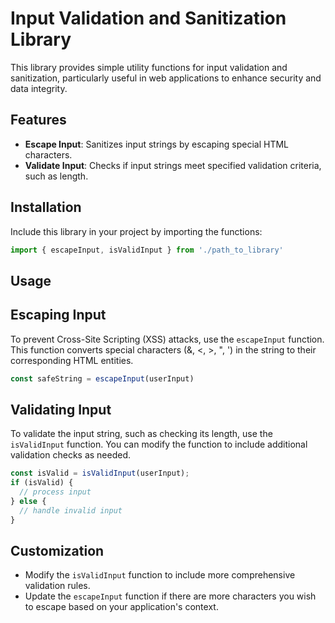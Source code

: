 # Input Validation and Sanitization Library

This library provides simple utility functions for input validation and sanitization, particularly useful in web applications to enhance security and data integrity.

## Features

- **Escape Input**: Sanitizes input strings by escaping special HTML characters.
- **Validate Input**: Checks if input strings meet specified validation criteria, such as length.

## Installation

Include this library in your project by importing the functions:

```javascript
import { escapeInput, isValidInput } from './path_to_library'
```

## Usage
## Escaping Input

To prevent Cross-Site Scripting (XSS) attacks, use the `escapeInput` function. This function converts special characters (&, <, >, ", ') in the string to their corresponding HTML entities.

```javascript
const safeString = escapeInput(userInput)
```

## Validating Input

To validate the input string, such as checking its length, use the `isValidInput` function. You can modify the function to include additional validation checks as needed.

```javascript
const isValid = isValidInput(userInput);
if (isValid) {
  // process input
} else {
  // handle invalid input
}
```

## Customization

- Modify the `isValidInput` function to include more comprehensive validation rules.
- Update the `escapeInput` function if there are more characters you wish to escape based on your application's context.

